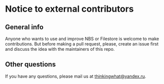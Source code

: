# Notice to external contributors


## General info

Anyone who wants to use and improve NBS or Filestore is welcome to make contributions. But before making a pull request, please, create an issue first and discuss the idea with the maintainers of this repo. 

## Other questions

If you have any questions, please mail us at thinkingwhat@yandex.ru.
